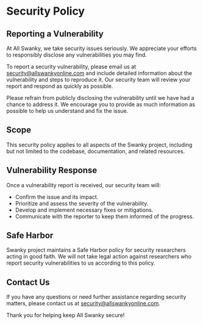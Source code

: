 # Security Policy

## Reporting a Vulnerability

At All Swanky, we take security issues seriously. We appreciate your efforts to responsibly disclose any vulnerabilities you may find.

To report a security vulnerability, please email us at [security@allswankyonline.com](mailto:security@allswankyonline.com) and include detailed information about the vulnerability and steps to reproduce it. Our security team will review your report and respond as quickly as possible.

Please refrain from publicly disclosing the vulnerability until we have had a chance to address it. We encourage you to provide as much information as possible to help us understand and fix the issue.

## Scope

This security policy applies to all aspects of the Swanky project, including but not limited to the codebase, documentation, and related resources.

## Vulnerability Response

Once a vulnerability report is received, our security team will:

- Confirm the issue and its impact.
- Prioritize and assess the severity of the vulnerability.
- Develop and implement necessary fixes or mitigations.
- Communicate with the reporter to keep them informed of the progress.

## Safe Harbor

Swanky project maintains a Safe Harbor policy for security researchers acting in good faith. We will not take legal action against researchers who report security vulnerabilities to us according to this policy.

## Contact Us

If you have any questions or need further assistance regarding security matters, please contact us at [security@allswankyonline.com](mailto:security@allswankyonline.com).

Thank you for helping keep All Swanky secure!

